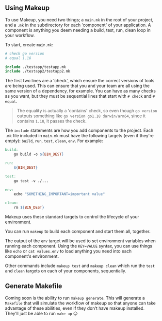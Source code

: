 ## Using Makeup

To use Makeup, you need two things; a `main.mk` in the root of your project, and a `.mk` in the subdirectory for each 'component' of your application. A component is anything you deem needing a build, test, run, clean loop in your workflow.

To start, create `main.mk`:
```makefile
# check go version
# equal 1.18

include ./testapp/testapp.mk
include ./testapp2/testapp2.mk
```

The first two lines are a 'check', which ensure the correct versions of tools are being used. This can ensure that you and your team are all using the same version of a dependency, for example. You can have as many checks as you want, but they must be sequential lines that start with `# check` and `# equal`. 

> The equality is actually a 'contains' check, so even though `go version` outputs something like `go version go1.18 darwin/arm64`, since it contains `1.18`, it passes the check.

The `include` statements are how you add components to the project. Each `.mk` file included in `main.mk` must have the following targets (even if they're empty): `build`, `run`, `test`, `clean`, `env`. For example:
```makefile
build:
	go build -o ${BIN_DEST}

run:
	${BIN_DEST}

test:
	go test -v ./...

env:
	echo "SOMETHING_IMPORTANT=important value"

clean:
	rm ${BIN_DEST}
```

Makeup uses these standard targets to control the lifecycle of your environment.

You can run `makeup` to build each component and start them all, together.

The output of the `env` target will be used to set environment variables when running each component. Using the `KEY=VALUE` syntax, you can use things like `echo` or `cat values.env` to load anything you need into each component's environment.

Other commands include `makeup test` and `makeup clean` which run the `test` and `clean` targets on each of your components, sequentially.

## Generate Makefile
Coming soon is the ability to run `makeup generate`. This will generate a `Makefile` that will simulate the workflow of makeup so that anyone can take advantage of these abilities, even if they don't have makeup installed. They'll just be able to run `make up` 😉